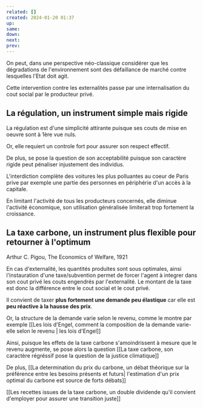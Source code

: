 ```yaml
---
related: []
created: 2024-01-20 01:37
up:
same:
down:
next:
prev:
---
```

 
On peut, dans une perspective néo-classique considérer que les dégradations de l'environnement sont des défaillance de marché contre lesquelles l'Etat doit agit.

Cette intervention contre les externalités passe par une internalisation du cout social par le producteur privé.

## La régulation, un instrument simple mais rigide

La régulation est d'une simplicité attirante puisque ses couts de mise en oeuvre sont à 1ère vue nuls.

Or, elle requiert un controle fort pour assurer son respect effectif.

De plus, se pose la question de son acceptabilité puisque son caractère rigide peut pénaliser injustement des individus.

L'interdiction complète des voitures les plus polluantes au coeur de Paris prive par exemple une partie des personnes en périphérie d'un accès à la capitale.


En limitant l'activité de tous les producteurs concernés, elle diminue l'activité économique, son utilisation généralisée limiterait trop fortement la croissance.


## La taxe carbone, un instrument plus flexible pour retourner à l'optimum

Arthur C. Pigou, The Economics of Welfare, 1921

En cas d'externalité, les quantités produites sont sous optimales, ainsi l'instauration d'une taxe/subvention permet de forcer l'agent à integrer dans son cout privé les couts engendrés par l'externalité. 
Le montant de la taxe est donc la différence entre le cout social et le cout privé.

Il convient de taxer **plus fortement une demande peu élastique** car elle est **peu réactive à la hausse des prix**.

Or, la structure de la demande varie selon le revenu, comme le montre par exemple [[Les lois d'Engel, comment la composition de la demande varie-elle selon le revenu | les lois d'Engel]]

Ainsi, puisque les effets de la taxe carbone s'amoindrissent à mesure que le revenu augmente, se pose alors la question [[La taxe carbone, son caractère régréssif pose la question de la justice climatique]]

De plus, [[La determination du prix du carbone, un débat théorique sur la préférence entre les besoins présents et futurs| l'estimation d'un prix optimal du carbone est source de forts débats]]

[[Les recettes issues de la taxe carbone, un double dividende qu'il convient d'employer pour assurer une transition juste]]